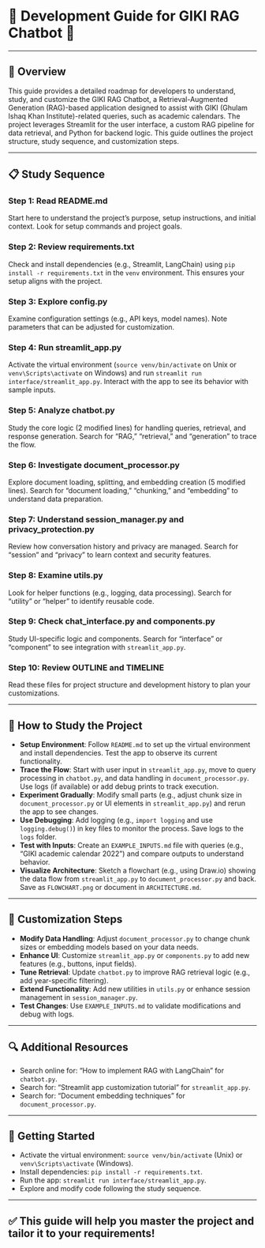 # **🌟 Development Guide for GIKI RAG Chatbot 🌟**

---

## **📘 Overview**
This guide provides a detailed roadmap for developers to understand, study, and customize the GIKI RAG Chatbot, a Retrieval-Augmented Generation (RAG)-based application designed to assist with GIKI (Ghulam Ishaq Khan Institute)-related queries, such as academic calendars. The project leverages Streamlit for the user interface, a custom RAG pipeline for data retrieval, and Python for backend logic. This guide outlines the project structure, study sequence, and customization steps.

---

## **📋 Study Sequence**
### **Step 1: Read README.md**
Start here to understand the project’s purpose, setup instructions, and initial context. Look for setup commands and project goals.

### **Step 2: Review requirements.txt**
Check and install dependencies (e.g., Streamlit, LangChain) using `pip install -r requirements.txt` in the `venv` environment. This ensures your setup aligns with the project.

### **Step 3: Explore config.py**
Examine configuration settings (e.g., API keys, model names). Note parameters that can be adjusted for customization.

### **Step 4: Run streamlit_app.py**
Activate the virtual environment (`source venv/bin/activate` on Unix or `venv\Scripts\activate` on Windows) and run `streamlit run interface/streamlit_app.py`. Interact with the app to see its behavior with sample inputs.

### **Step 5: Analyze chatbot.py**
Study the core logic (2 modified lines) for handling queries, retrieval, and response generation. Search for “RAG,” “retrieval,” and “generation” to trace the flow.

### **Step 6: Investigate document_processor.py**
Explore document loading, splitting, and embedding creation (5 modified lines). Search for “document loading,” “chunking,” and “embedding” to understand data preparation.

### **Step 7: Understand session_manager.py and privacy_protection.py**
Review how conversation history and privacy are managed. Search for “session” and “privacy” to learn context and security features.

### **Step 8: Examine utils.py**
Look for helper functions (e.g., logging, data processing). Search for “utility” or “helper” to identify reusable code.

### **Step 9: Check chat_interface.py and components.py**
Study UI-specific logic and components. Search for “interface” or “component” to see integration with `streamlit_app.py`.

### **Step 10: Review OUTLINE and TIMELINE**
Read these files for project structure and development history to plan your customizations.

---

## **🔧 How to Study the Project**
- **Setup Environment**: Follow `README.md` to set up the virtual environment and install dependencies. Test the app to observe its current functionality.
- **Trace the Flow**: Start with user input in `streamlit_app.py`, move to query processing in `chatbot.py`, and data handling in `document_processor.py`. Use logs (if available) or add debug prints to track execution.
- **Experiment Gradually**: Modify small parts (e.g., adjust chunk size in `document_processor.py` or UI elements in `streamlit_app.py`) and rerun the app to see changes.
- **Use Debugging**: Add logging (e.g., `import logging` and use `logging.debug()`) in key files to monitor the process. Save logs to the `logs` folder.
- **Test with Inputs**: Create an `EXAMPLE_INPUTS.md` file with queries (e.g., “GIKI academic calendar 2022”) and compare outputs to understand behavior.
- **Visualize Architecture**: Sketch a flowchart (e.g., using Draw.io) showing the data flow from `streamlit_app.py` to `document_processor.py` and back. Save as `FLOWCHART.png` or document in `ARCHITECTURE.md`.

---

## **🎨 Customization Steps**
- **Modify Data Handling**: Adjust `document_processor.py` to change chunk sizes or embedding models based on your data needs.
- **Enhance UI**: Customize `streamlit_app.py` or `components.py` to add new features (e.g., buttons, input fields).
- **Tune Retrieval**: Update `chatbot.py` to improve RAG retrieval logic (e.g., add year-specific filtering).
- **Extend Functionality**: Add new utilities in `utils.py` or enhance session management in `session_manager.py`.
- **Test Changes**: Use `EXAMPLE_INPUTS.md` to validate modifications and debug with logs.

---

## **🔍 Additional Resources**
- Search online for: “How to implement RAG with LangChain” for `chatbot.py`.
- Search for: “Streamlit app customization tutorial” for `streamlit_app.py`.
- Search for: “Document embedding techniques” for `document_processor.py`.

---

## **🚀 Getting Started**
- Activate the virtual environment: `source venv/bin/activate` (Unix) or `venv\Scripts\activate` (Windows).
- Install dependencies: `pip install -r requirements.txt`.
- Run the app: `streamlit run interface/streamlit_app.py`.
- Explore and modify code following the study sequence.

---


## **✅ This guide will help you master the project and tailor it to your requirements!**
